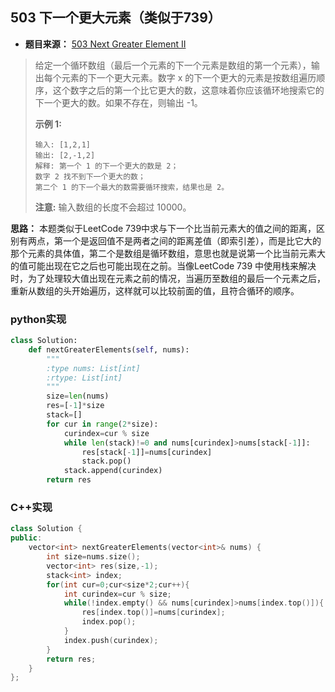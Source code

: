## 503 下一个更大元素（类似于739）

* **题目来源：** [503 Next Greater Element II](https://leetcode-cn.com/problems/next-greater-element-ii/submissions/)

> 给定一个循环数组（最后一个元素的下一个元素是数组的第一个元素），输出每个元素的下一个更大元素。数字 x 的下一个更大的元素是按数组遍历顺序，这个数字之后的第一个比它更大的数，这意味着你应该循环地搜索它的下一个更大的数。如果不存在，则输出 -1。
>
> **示例 1:**
>
> ```
> 输入: [1,2,1]
> 输出: [2,-1,2]
> 解释: 第一个 1 的下一个更大的数是 2；
> 数字 2 找不到下一个更大的数； 
> 第二个 1 的下一个最大的数需要循环搜索，结果也是 2。
> ```
>
> **注意:** 输入数组的长度不会超过 10000。

**思路：** 本题类似于LeetCode 739中求与下一个比当前元素大的值之间的距离，区别有两点，第一个是返回值不是两者之间的距离差值（即索引差），而是比它大的那个元素的具体值，第二个是数组是循环数组，意思也就是说第一个比当前元素大的值可能出现在它之后也可能出现在之前。当像LeetCode 739 中使用栈来解决时，为了处理较大值出现在元素之前的情况，当遍历至数组的最后一个元素之后，重新从数组的头开始遍历，这样就可以比较前面的值，且符合循环的顺序。

### python实现

```python
class Solution:
    def nextGreaterElements(self, nums):
        """
        :type nums: List[int]
        :rtype: List[int]
        """
        size=len(nums)
        res=[-1]*size
        stack=[]
        for cur in range(2*size):
            curindex=cur % size
            while len(stack)!=0 and nums[curindex]>nums[stack[-1]]:
                res[stack[-1]]=nums[curindex]
                stack.pop()
            stack.append(curindex)
        return res
```

### C++实现

```C++
class Solution {
public:
    vector<int> nextGreaterElements(vector<int>& nums) {
        int size=nums.size();
        vector<int> res(size,-1);
        stack<int> index;
        for(int cur=0;cur<size*2;cur++){
            int curindex=cur % size;
            while(!index.empty() && nums[curindex]>nums[index.top()]){
                res[index.top()]=nums[curindex];
                index.pop();
            }
            index.push(curindex);
        }
        return res;
    }
};
```

